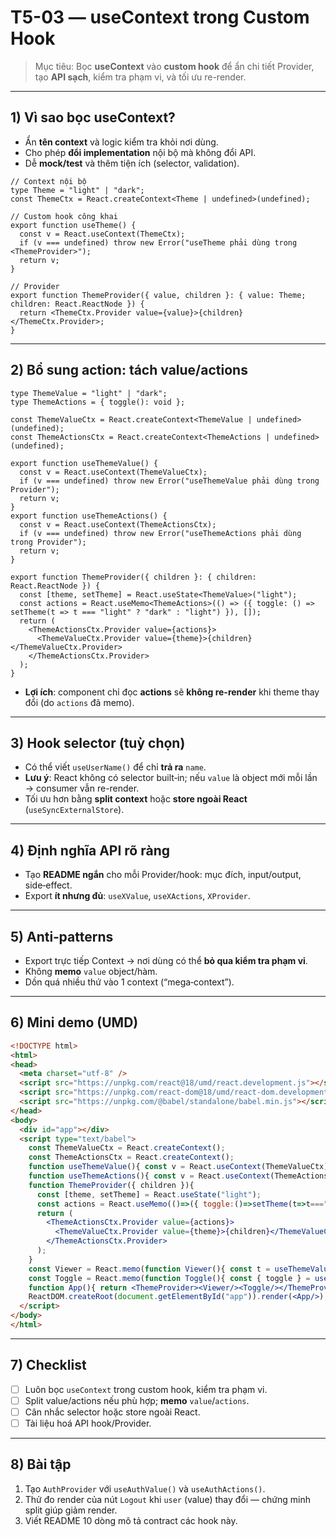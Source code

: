 # T5-03 — useContext trong Custom Hook

> Mục tiêu: Bọc **useContext** vào **custom hook** để ẩn chi tiết Provider, tạo **API sạch**, kiểm tra phạm vi, và tối ưu re-render.

---

## 1) Vì sao bọc useContext?
- Ẩn **tên context** và logic kiểm tra khỏi nơi dùng.
- Cho phép **đổi implementation** nội bộ mà không đổi API.
- Dễ **mock/test** và thêm tiện ích (selector, validation).

```tsx
// Context nội bộ
type Theme = "light" | "dark";
const ThemeCtx = React.createContext<Theme | undefined>(undefined);

// Custom hook công khai
export function useTheme() {
  const v = React.useContext(ThemeCtx);
  if (v === undefined) throw new Error("useTheme phải dùng trong <ThemeProvider>");
  return v;
}

// Provider
export function ThemeProvider({ value, children }: { value: Theme; children: React.ReactNode }) {
  return <ThemeCtx.Provider value={value}>{children}</ThemeCtx.Provider>;
}
```

---

## 2) Bổ sung action: tách value/actions
```tsx
type ThemeValue = "light" | "dark";
type ThemeActions = { toggle(): void };

const ThemeValueCtx = React.createContext<ThemeValue | undefined>(undefined);
const ThemeActionsCtx = React.createContext<ThemeActions | undefined>(undefined);

export function useThemeValue() {
  const v = React.useContext(ThemeValueCtx);
  if (v === undefined) throw new Error("useThemeValue phải dùng trong Provider");
  return v;
}
export function useThemeActions() {
  const v = React.useContext(ThemeActionsCtx);
  if (v === undefined) throw new Error("useThemeActions phải dùng trong Provider");
  return v;
}

export function ThemeProvider({ children }: { children: React.ReactNode }) {
  const [theme, setTheme] = React.useState<ThemeValue>("light");
  const actions = React.useMemo<ThemeActions>(() => ({ toggle: () => setTheme(t => t === "light" ? "dark" : "light") }), []);
  return (
    <ThemeActionsCtx.Provider value={actions}>
      <ThemeValueCtx.Provider value={theme}>{children}</ThemeValueCtx.Provider>
    </ThemeActionsCtx.Provider>
  );
}
```
- **Lợi ích**: component chỉ đọc **actions** sẽ **không re-render** khi theme thay đổi (do `actions` đã memo).

---

## 3) Hook selector (tuỳ chọn)
- Có thể viết `useUserName()` để chỉ **trả ra** `name`.  
- **Lưu ý**: React không có selector built‑in; nếu `value` là object mới mỗi lần → consumer vẫn re-render.  
- Tối ưu hơn bằng **split context** hoặc **store ngoài React** (`useSyncExternalStore`).

---

## 4) Định nghĩa API rõ ràng
- Tạo **README ngắn** cho mỗi Provider/hook: mục đích, input/output, side‑effect.  
- Export **ít nhưng đủ**: `useXValue`, `useXActions`, `XProvider`.

---

## 5) Anti‑patterns
- Export trực tiếp Context → nơi dùng có thể **bỏ qua kiểm tra phạm vi**.
- Không **memo** `value` object/hàm.
- Dồn quá nhiều thứ vào 1 context (“mega‑context”).

---

## 6) Mini demo (UMD)
```html
<!DOCTYPE html>
<html>
<head>
  <meta charset="utf-8" />
  <script src="https://unpkg.com/react@18/umd/react.development.js"></script>
  <script src="https://unpkg.com/react-dom@18/umd/react-dom.development.js"></script>
  <script src="https://unpkg.com/@babel/standalone/babel.min.js"></script>
</head>
<body>
  <div id="app"></div>
  <script type="text/babel">
    const ThemeValueCtx = React.createContext();
    const ThemeActionsCtx = React.createContext();
    function useThemeValue(){ const v = React.useContext(ThemeValueCtx); if(v===undefined) throw new Error("useThemeValue"); return v; }
    function useThemeActions(){ const v = React.useContext(ThemeActionsCtx); if(v===undefined) throw new Error("useThemeActions"); return v; }
    function ThemeProvider({ children }){
      const [theme, setTheme] = React.useState("light");
      const actions = React.useMemo(()=>({ toggle:()=>setTheme(t=>t==="light"?"dark":"light") }), []);
      return (
        <ThemeActionsCtx.Provider value={actions}>
          <ThemeValueCtx.Provider value={theme}>{children}</ThemeValueCtx.Provider>
        </ThemeActionsCtx.Provider>
      );
    }
    const Viewer = React.memo(function Viewer(){ const t = useThemeValue(); console.log("Viewer"); return <div>Theme: {t}</div>; });
    const Toggle = React.memo(function Toggle(){ const { toggle } = useThemeActions(); console.log("Toggle"); return <button onClick={toggle}>Toggle</button>; });
    function App(){ return <ThemeProvider><Viewer/><Toggle/></ThemeProvider>; }
    ReactDOM.createRoot(document.getElementById("app")).render(<App/>);
  </script>
</body>
</html>
```

---

## 7) Checklist
- [ ] Luôn bọc `useContext` trong custom hook, kiểm tra phạm vi.
- [ ] Split value/actions nếu phù hợp; **memo** `value`/`actions`.
- [ ] Cân nhắc selector hoặc store ngoài React.
- [ ] Tài liệu hoá API hook/Provider.

---

## 8) Bài tập
1. Tạo `AuthProvider` với `useAuthValue()` và `useAuthActions()`.
2. Thử đo render của nút `Logout` khi `user` (value) thay đổi — chứng minh split giúp giảm render.
3. Viết README 10 dòng mô tả contract các hook này.